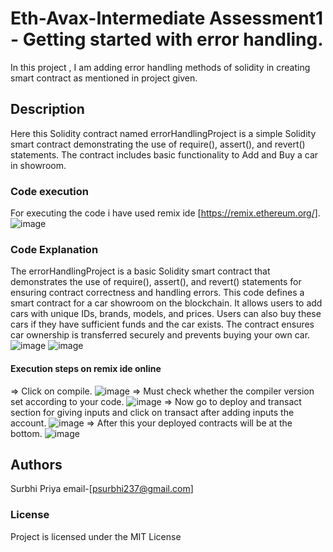 # Eth-Avax-Intermediate Assessment1 - Getting started with error handling.
In this project , I am adding error handling methods of solidity in creating smart contract as mentioned in project given.
## Description
Here this Solidity contract named errorHandlingProject is a simple Solidity smart contract demonstrating the use of require(), assert(), and revert() statements. The contract includes basic functionality to Add and Buy a car in showroom.
### Code execution
For executing the code i have used remix ide [https://remix.ethereum.org/].
![image](https://github.com/Surbhi268/Eth-Avax-intermediate1/assets/138808811/1a10f333-7621-4c49-9627-b8024e22d60b)
### Code Explanation
The errorHandlingProject is a basic Solidity smart contract that demonstrates the use of require(), assert(), and revert() statements for ensuring contract correctness and handling errors. This code defines a smart contract for a car showroom on the blockchain. It allows users to add cars with unique IDs, brands, models, and prices. Users can also buy these cars if they have sufficient funds and the car exists. The contract ensures car ownership is transferred securely and prevents buying your own car.
![image](https://github.com/Surbhi268/Eth-Avax-intermediate1/assets/138808811/ac079c96-d544-4b76-8080-1d548a2fdd0d)
![image](https://github.com/Surbhi268/Eth-Avax-intermediate1/assets/138808811/a7421f43-23e4-4b72-9b38-7bd50f26b1d9)
#### Execution steps on remix ide online
=> Click on compile.
  ![image](https://github.com/Surbhi268/Eth-Avax-intermediate1/assets/138808811/8d496297-9890-4bcd-ad24-60ed12a6ed7e)
=> Must check whether the compiler version set according to your code.
 ![image](https://github.com/Surbhi268/Eth-Avax-intermediate1/assets/138808811/889bee6b-afe4-4909-886e-71a8b488266d)
=> Now go to deploy and transact section for giving inputs and click on transact after adding inputs the account.
 ![image](https://github.com/Surbhi268/Eth-Avax-intermediate1/assets/138808811/5ae9d3c2-8db4-45f9-990b-81c718020b9a)
=> After this your deployed contracts will be at the bottom.
![image](https://github.com/Surbhi268/Eth-Avax-intermediate1/assets/138808811/8616013a-f349-4126-96d0-bedc8a7ac5e6)
## Authors
Surbhi Priya
email-[psurbhi237@gmail.com]
### License
Project is licensed under the MIT License
